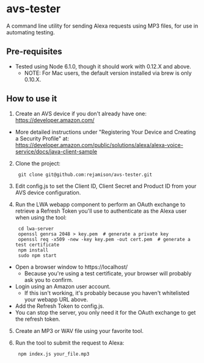 # avs-tester

A command line utility for sending Alexa requests using MP3 files, for use in automating testing.

## Pre-requisites

* Tested using Node 6.1.0, though it should work with 0.12.X and above.
  * NOTE: For Mac users, the default version installed via brew is only 0.10.X.

## How to use it

1. Create an AVS device if you don't already have one:  https://developer.amazon.com/
  * More detailed instructions under "Registering Your Device and Creating a Security Profile" at:  https://developer.amazon.com/public/solutions/alexa/alexa-voice-service/docs/java-client-sample
2. Clone the project:

        git clone git@github.com:rejamison/avs-tester.git
3. Edit config.js to set the Client ID, Client Secret and Product ID from your AVS device configuration.
4. Run the LWA webapp component to perform an OAuth exchange to retrieve a Refresh Token you'll use to authenticate as the Alexa user when using the tool:


        cd lwa-server
        openssl genrsa 2048 > key.pem  # generate a private key
        openssl req -x509 -new -key key.pem -out cert.pem  # generate a test certificate
        npm install
        sudo npm start
  * Open a browser window to https://localhost/
    * Because you're using a test certificate, your browser will probably ask you to confirm.
  * Login using an Amazon user account.
    * If this isn't working, it's probably because you haven't whitelisted your webapp URL above.
  * Add the Refresh Token to config.js.
  * You can stop the server, you only need it for the OAuth exchange to get the refresh token.
5. Create an MP3 or WAV file using your favorite tool.
6. Run the tool to submit the request to Alexa:

        npm index.js your_file.mp3
